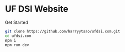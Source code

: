 # UF DSI Website

Get Started

```bash
git clone https://github.com/harryytsao/ufdsi.com.git
cd ufdsi.com
npm i
npm run dev
```
